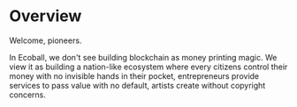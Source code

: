 # Overview

Welcome, pioneers.

In Ecoball, we don't see building blockchain as money printing magic. We view it as building a nation-like ecosystem where every citizens control their money with no invisible hands in their pocket, entrepreneurs provide services to pass value with no default, artists create without copyright concerns.





​
